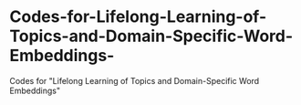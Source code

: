 # Codes-for-Lifelong-Learning-of-Topics-and-Domain-Specific-Word-Embeddings-
Codes for "Lifelong Learning of Topics and Domain-Specific Word Embeddings"
